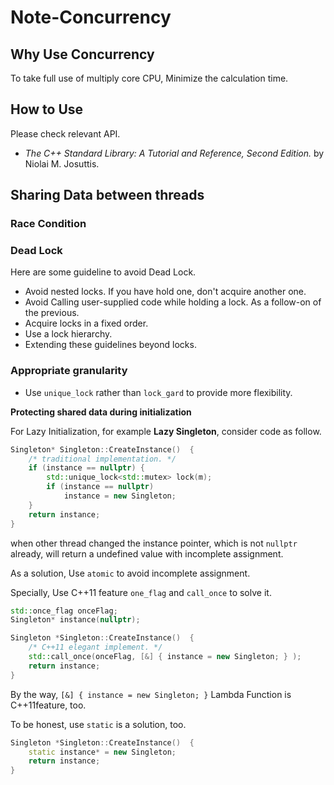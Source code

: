 # Note-Concurrency



## Why Use Concurrency

To take full use of multiply core CPU, Minimize the calculation time.



## How to Use

Please check relevant API. 

* *The C++ Standard Library: A Tutorial and Reference, Second Edition.* by  Niolai M. Josuttis.



## Sharing Data between threads

### Race Condition



### Dead Lock

Here are some guideline to avoid Dead Lock.

* Avoid nested locks. If you have hold one, don't acquire another one.
* Avoid Calling user-supplied code while holding a lock. As a follow-on of the previous. 
* Acquire locks in a fixed order.
* Use a lock hierarchy.
* Extending these guidelines beyond locks.



### Appropriate granularity

* Use `unique_lock` rather than `lock_gard` to provide more flexibility.



**Protecting shared data during initialization**

For Lazy Initialization, for example **Lazy Singleton**, consider code as follow.

```cpp
Singleton* Singleton::CreateInstance()  {
    /* traditional implementation. */
    if (instance == nullptr) {
        std::unique_lock<std::mutex> lock(m); 
        if (instance == nullptr)
            instance = new Singleton;
    }
    return instance;
}
```

when other thread changed the  instance pointer, which is not `nullptr` already, will return a undefined  value with incomplete assignment.

As a solution, Use `atomic` to avoid incomplete assignment.

Specially, Use C++11 feature `one_flag` and `call_once` to solve it.

```cpp
std::once_flag onceFlag;
Singleton* instance(nullptr);

Singleton *Singleton::CreateInstance()  {
    /* C++11 elegant implement. */
    std::call_once(onceFlag, [&] { instance = new Singleton; } );
    return instance;
}
```

By the way, `[&] { instance = new Singleton; }` Lambda Function is C++11feature, too.



To be honest, use `static` is a solution, too.

```cpp
Singleton *Singleton::CreateInstance()  {
    static instance* = new Singleton;
    return instance;
}
```



